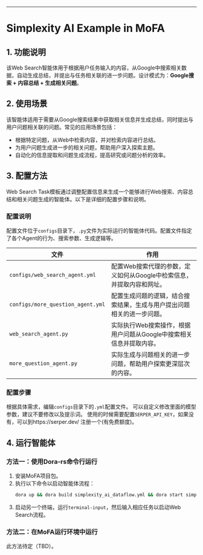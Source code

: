
---

# Simplexity AI Example in MoFA



## 1. 功能说明

该Web Search智能体用于根据用户任务输入的内容，从Google中搜索相关数据，自动生成总结，并提出与任务相关联的进一步问题。设计模式为：**Google搜索 + 内容总结 + 生成相关问题**。

## 2. 使用场景

该智能体适用于需要从Google搜索结果中获取相关信息并生成总结，同时提出与用户问题相关联的问题。常见的应用场景包括：

- 根据特定问题，从Web中检索内容，并对检索内容进行总结。
- 为用户问题生成进一步的相关问题，帮助用户深入探索主题。
- 自动化的信息提取和问题生成流程，提高研究或问题分析的效率。

## 3. 配置方法

Web Search Task模板通过调整配置信息来生成一个能够进行Web搜索、内容总结和相关问题生成的智能体。以下是详细的配置步骤和说明。


### 配置说明

配置文件位于`configs`目录下，`.py`文件为实际运行的智能体代码。配置文件指定了各个Agent的行为、搜索参数、生成逻辑等。

| **文件**                          | **作用**                                                                 |
| ---------------------------------- | ------------------------------------------------------------------------ |
| `configs/web_search_agent.yml`     | 配置Web搜索代理的参数，定义如何从Google中检索信息，并提取内容和网址。       |
| `configs/more_question_agent.yml`  | 配置生成问题的逻辑，结合搜索结果，生成与用户提出问题相关的进一步问题。      |
| `web_search_agent.py`              | 实际执行Web搜索操作，根据用户问题从Google中搜索相关信息并提取内容。          |
| `more_question_agent.py`           | 实际生成与问题相关的进一步问题，帮助用户探索更深层次的内容。               |

### 配置步骤

根据具体需求，编辑`configs`目录下的`.yml`配置文件。
可以自定义修改里面的模型参数，建议不要修改以及提示词。
使用的时候需要配置`SERPER_API_KEY`，如果没有，可以到https://serper.dev/ 注册一个(有免费额度)。


## 4. 运行智能体

### 方法一：使用Dora-rs命令行运行

1. 安装MoFA项目包。
2. 执行以下命令以启动智能体流程：
   ```bash
   dora up && dora build simplexity_ai_dataflow.yml && dora start simplexity_ai_dataflow.yml --attach
   ```
3. 启动另一个终端，运行`terminal-input`，然后输入相应任务以启动Web Search流程。

### 方法二：在MoFA运行环境中运行

此方法待定（TBD）。
